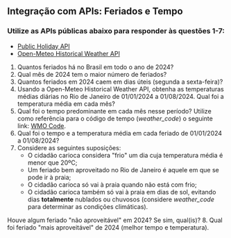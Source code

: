 ## Integração com APIs: Feriados e Tempo
### Utilize as APIs públicas abaixo para responder às questões 1-7:
- [Public Holiday API](https://date.nager.at/Api)
- [Open-Meteo Historical Weather API](https://open-meteo.com/)

1. Quantos feriados há no Brasil em todo o ano de 2024?
2. Qual mês de 2024 tem o maior número de feriados?
3. Quantos feriados em 2024 caem em dias úteis (segunda a sexta-feira)?
4. Usando a Open-Meteo Historical Weather API, obtenha as temperaturas médias diárias no Rio de Janeiro de 01/01/2024 a 01/08/2024. Qual foi a temperatura média em cada mês?
5. Qual foi o tempo predominante em cada mês nesse período? Utilize como referência para o código de tempo (_weather_code_) o seguinte link: [WMO Code](https://gist.github.com/stellasphere/9490c195ed2b53c707087c8c2db4ec0c).
6. Qual foi o tempo e a temperatura média em cada feriado de 01/01/2024 a 01/08/2024?
7. Considere as seguintes suposições:
   - O cidadão carioca considera "frio" um dia cuja temperatura média é menor que 20ºC;
   - Um feriado bem aproveitado no Rio de Janeiro é aquele em que se pode ir à praia;
   - O cidadão carioca só vai à praia quando não está com frio;
   - O cidadão carioca também só vai à praia em dias de sol, evitando dias  **totalmente** nublados ou chuvosos (considere _weather_code_ para determinar as condições climáticas).

Houve algum feriado "não aproveitável" em 2024? Se sim, qual(is)?
8. Qual foi feriado "mais aproveitável" de 2024 (melhor tempo e temperatura).
